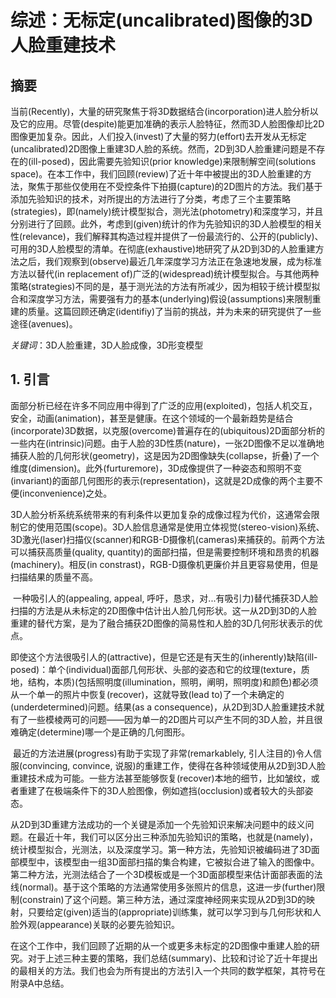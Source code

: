# 综述：无标定(uncalibrated)图像的3D人脸重建技术

## 摘要

当前(Recently)，大量的研究聚焦于将3D数据结合(incorporation)进人脸分析以及它的应用。尽管(despite)能更加准确的表示人脸特征，然而3D人脸图像却比2D图像更加复杂。因此，人们投入(invest)了大量的努力(effort)去开发从无标定(uncalibrated)2D图像上重建3D人脸的系统。然而，2D到3D人脸重建问题是不存在的(ill-posed)，因此需要先验知识(prior knowledge)来限制解空间(solutions space)。在本工作中，我们回顾(review)了近十年中被提出的3D人脸重建的方法，聚焦于那些仅使用在不受控条件下拍摄(capture)的2D图片的方法。我们基于添加先验知识的技术，对所提出的方法进行了分类，考虑了三个主要策略(strategies)，即(namely)统计模型拟合，测光法(photometry)和深度学习，并且分别进行了回顾。此外，考虑到(given)统计的作为先验知识的3D人脸模型的相关性(relevance)，我们解释其构造过程并提供了一份最流行的、公开的(publicly)、可用的3D人脸模型的清单。在彻底(exhaustive)地研究了从2D到3D的人脸重建方法之后，我们观察到(observe)最近几年深度学习方法正在急速地发展，成为标准方法以替代(in replacement of)广泛的(widespread)统计模型拟合。与其他两种策略(strategies)不同的是，基于测光法的方法有所减少，因为相较于统计模型拟合和深度学习方法，需要强有力的基本(underlying)假设(assumptions)来限制重建的质量。这篇回顾还确定(identifiy)了当前的挑战，并为未来的研究提供了一些途径(avenues)。

*关键词*：3D人脸重建，3D人脸成像，3D形变模型



## 1. 引言

​	面部分析已经在许多不同应用中得到了广泛的应用(exploited)，包括人机交互，安全，动画(animation)，甚至是健康。在这个领域的一个最新趋势是结合(incorporate)3D数据，以克服(overcome)普遍存在的(ubiquitous)2D面部分析的一些内在(intrinsic)问题。由于人脸的3D性质(nature)，一张2D图像不足以准确地捕获人脸的几何形状(geometry)，这是因为2D图像缺失(collapse，折叠)了一个维度(dimension)。此外(furturemore)，3D成像提供了一种姿态和照明不变(invariant)的面部几何图形的表示(representation)，这就是2D成像的两个主要不便(inconvenience)之处。

​	3D人脸分析系统系统带来的有利条件以更加复杂的成像过程为代价，这通常会限制它的使用范围(scope)。3D人脸信息通常是使用立体视觉(stereo-vision)系统、3D激光(laser)扫描仪(scanner)和RGB-D摄像机(cameras)来捕获的。前两个方法可以捕获高质量(quality, quantity)的面部扫描，但是需要控制环境和昂贵的机器(machinery)。相反(in constrast)，RGB-D摄像机更廉价并且更容易使用，但是扫描结果的质量不高。

​	一种吸引人的(appealing, appeal, 呼吁，恳求，对...有吸引力)替代捕获3D人脸扫描的方法是从未标定的2D图像中估计出人脸几何形状。这一从2D到3D的人脸重建的替代方案，是为了融合捕获2D图像的简易性和人脸的3D几何形状表示的优点。

​	即使这个方法很吸引人的(attractive)，但是它还是有天生的(inherently)缺陷(ill-posed)：单个(individual)面部几何形状、头部的姿态和它的纹理(texture，质地，结构，本质)(包括照明度(illumination，照明，阐明，照明度)和颜色)都必须从一个单一的照片中恢复(recover)，这就导致(lead to)了一个未确定的(underdetermined)问题。结果(as a consequence)，从2D到3D人脸重建技术就有了一些模棱两可的问题——因为单一的2D图片可以产生不同的3D人脸，并且很难确定(determine)哪一个是正确的几何图形。

​	最近的方法进展(progress)有助于实现了非常(remarkablely, 引人注目的)令人信服(convincing, convince, 说服)的重建工作，使得在各种领域使用从2D到3D人脸重建技术成为可能。一些方法甚至能够恢复(recover)本地的细节，比如皱纹，或者重建了在极端条件下的3D人脸图像，例如遮挡(occlusion)或者较大的头部姿态。

​	从2D到3D重建方法成功的一个关键是添加一个先验知识来解决问题中的歧义问题。在最近十年，我们可以区分出三种添加先验知识的策略，也就是(namely)，统计模型拟合，光测法，以及深度学习。第一种方法，先验知识被编码进了3D面部模型中，该模型由一组3D面部扫描的集合构建，它被拟合进了输入的图像中。第二种方法，光测法结合了一个3D模板或是一个3D面部模型来估计面部表面的法线(normal)。基于这个策略的方法通常使用多张照片的信息，这进一步(further)限制(constrain)了这个问题。第三种方法，通过深度神经网来实现从2D到3D的映射，只要给定(given)适当的(appropriate)训练集，就可以学习到与几何形状和人脸外观(appearance)关联的必要先验知识。

​	在这个工作中，我们回顾了近期的从一个或更多未标定的2D图像中重建人脸的研究。对于上述三种主要的策略，我们总结(summary)、比较和讨论了近十年提出的最相关的方法。我们也会为所有提出的方法引入一个共同的数学框架，其符号在附录A中总结。

​	

​	

​	

